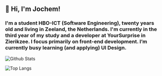 ## 👋 Hi, I'm Jochem!
### I'm a student HBO-ICT (Software Engineering), twenty years old and living in Zeeland, the Netherlands. I'm currently in the third year of my study and a developer at YourSurprise in Zierikzee. I focus primarily on front-end development. I’m currently busy learning (and applying) UI Design.


![Github Stats](https://github-readme-stats.vercel.app/api?username=jochemvogel&hide=stars&count_private=true&show_icons=true)

![Top Langs](https://github-readme-stats.vercel.app/api/top-langs/?username=jochemvogel&layout=compact)
